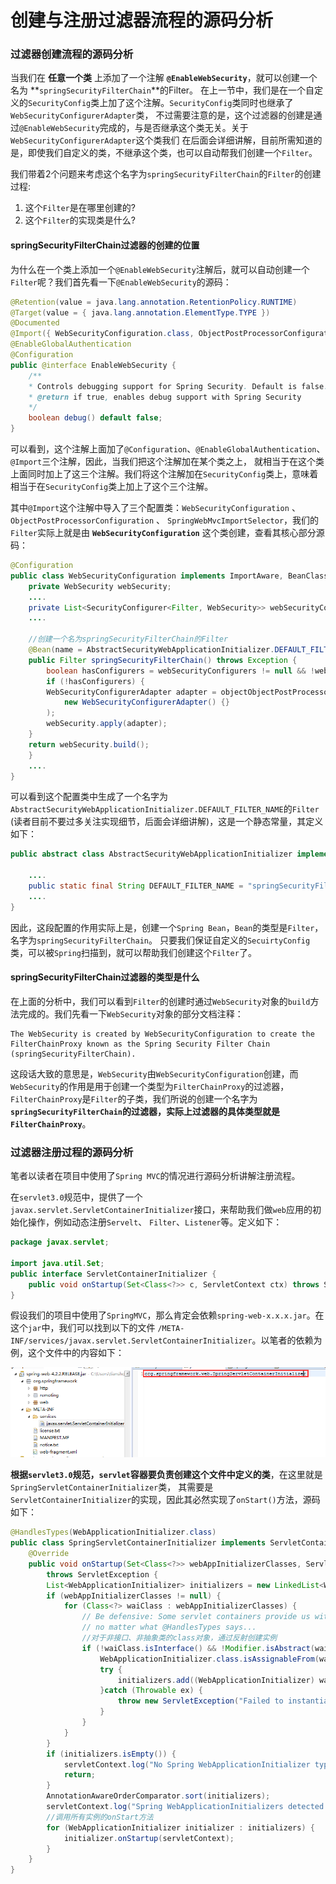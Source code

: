 创建与注册过滤器流程的源码分析
================================================================================
### 过滤器创建流程的源码分析
当我们在 **任意一个类** 上添加了一个注解 **`@EnableWebSecurity`**，就可以创建一个名为 **`springSecurityFilterChain`**的Filter。
在上一节中，我们是在一个自定义的`SecurityConfig`类上加了这个注解。`SecurityConfig`类同时也继承了`WebSecurityConfigurerAdapter`类，
不过需要注意的是，这个过滤器的创建是通过`@EnableWebSecurity`完成的，与是否继承这个类无关。关于`WebSecurityConfigurerAdapter`这个类我们
在后面会详细讲解，目前所需知道的是，即使我们自定义的类，不继承这个类，也可以自动帮我们创建一个`Filter`。

我们带着2个问题来考虑这个名字为`springSecurityFilterChain`的`Filter`的创建过程:
1. 这个`Filter`是在哪里创建的?
2. 这个`Filter`的实现类是什么?

#### springSecurityFilterChain过滤器的创建的位置
为什么在一个类上添加一个`@EnableWebSecurity`注解后，就可以自动创建一个`Filter`呢？我们首先看一下`@EnableWebSecurity`的源码：
```java
@Retention(value = java.lang.annotation.RetentionPolicy.RUNTIME)
@Target(value = { java.lang.annotation.ElementType.TYPE })
@Documented
@Import({ WebSecurityConfiguration.class, ObjectPostProcessorConfiguration.class,SpringWebMvcImportSelector.class })
@EnableGlobalAuthentication
@Configuration
public @interface EnableWebSecurity {
    /**
    * Controls debugging support for Spring Security. Default is false.
    * @return if true, enables debug support with Spring Security
    */
    boolean debug() default false;
}
```
可以看到，这个注解上面加了`@Configuration`、`@EnableGlobalAuthentication`、`@Import`三个注解，因此，当我们把这个注解加在某个类之上，
就相当于在这个类上面同时加上了这三个注解。我们将这个注解加在`SecurityConfig`类上，意味着相当于在`SecurityConfig`类上加上了这个三个注解。

其中`@Import`这个注解中导入了三个配置类：`WebSecurityConfiguration` 、`ObjectPostProcessorConfiguration` 、
`SpringWebMvcImportSelector`，我们的`Filter`实际上就是由 **`WebSecurityConfiguration`** 这个类创建，查看其核心部分源码：
```java
@Configuration
public class WebSecurityConfiguration implements ImportAware, BeanClassLoaderAware {
    private WebSecurity webSecurity;
    ....
    private List<SecurityConfigurer<Filter, WebSecurity>> webSecurityConfigurers;
    ....
     
    //创建一个名为springSecurityFilterChain的Filter
    @Bean(name = AbstractSecurityWebApplicationInitializer.DEFAULT_FILTER_NAME)
    public Filter springSecurityFilterChain() throws Exception {
        boolean hasConfigurers = webSecurityConfigurers != null && !webSecurityConfigurers.isEmpty();
        if (!hasConfigurers) {
        WebSecurityConfigurerAdapter adapter = objectObjectPostProcessor.postProcess(
            new WebSecurityConfigurerAdapter() {}
        );
        webSecurity.apply(adapter);
    }
    return webSecurity.build();
    }
    ....
}
```
可以看到这个配置类中生成了一个名字为`AbstractSecurityWebApplicationInitializer.DEFAULT_FILTER_NAME`的`Filter`
(读者目前不要过多关注实现细节，后面会详细讲解)，这是一个静态常量，其定义如下：
```java
public abstract class AbstractSecurityWebApplicationInitializer implements WebApplicationInitializer {
     
    ....
    public static final String DEFAULT_FILTER_NAME = "springSecurityFilterChain";
    ....
}
```
因此，这段配置的作用实际上是，创建一个`Spring Bean`，`Bean`的类型是`Filter`，名字为`springSecurityFilterChain`。
只要我们保证自定义的`SecuirtyConfig`类，可以被`Spring`扫描到，就可以帮助我们创建这个`Filter`了。 

#### springSecurityFilterChain过滤器的类型是什么
在上面的分析中，我们可以看到`Filter`的创建时通过`WebSecurity`对象的`build`方法完成的。我们先看一下`WebSecurity`对象的部分文档注释：
```
The WebSecurity is created by WebSecurityConfiguration to create the FilterChainProxy known as the Spring Security Filter Chain (springSecurityFilterChain). 
```
这段话大致的意思是，`WebSecurity`由`WebSecurityConfiguration`创建，而`WebSecurity`的作用是用于创建一个类型为`FilterChainProxy`的过滤器，
`FilterChainProxy`是`Filter`的子类，我们所说的创建一个名字为 **`springSecurityFilterChain`**的过滤器，实际上过滤器的具体类型就是**`FilterChainProxy`**。

### 过滤器注册过程的源码分析
笔者以读者在项目中使用了`Spring MVC`的情况进行源码分析讲解注册流程。

在`servlet3.0`规范中，提供了一个`javax.servlet.ServletContainerInitializer`接口，来帮助我们做`web`应用的初始化操作，例如动态注册`Servelt`、
`Filter`、`Listener`等。定义如下：
```java
package javax.servlet;
     
import java.util.Set;
public interface ServletContainerInitializer {
    public void onStartup(Set<Class<?>> c, ServletContext ctx) throws ServletException; 
}
```
假设我们的项目中使用了`SpringMVC`，那么肯定会依赖`spring-web-x.x.x.jar`。在这个`jar`中，我们可以找到以下的文件
`/META-INF/services/javax.servlet.ServletContainerInitializer`。以笔者的依赖为例，这个文件中的内容如下：

![p2](img/p2.png)

**根据`servlet3.0`规范，`servlet`容器要负责创建这个文件中定义的类**，在这里就是`SpringServletContainerInitializer`类，
其需要是`ServletContainerInitializer`的实现，因此其必然实现了`onStart()`方法，源码如下：
```java
@HandlesTypes(WebApplicationInitializer.class)
public class SpringServletContainerInitializer implements ServletContainerInitializer {
    @Override
    public void onStartup(Set<Class<?>> webAppInitializerClasses, ServletContext servletContext)
        throws ServletException {
        List<WebApplicationInitializer> initializers = new LinkedList<WebApplicationInitializer>();
        if (webAppInitializerClasses != null) {
            for (Class<?> waiClass : webAppInitializerClasses) {
                // Be defensive: Some servlet containers provide us with invalid classes,
                // no matter what @HandlesTypes says...
                //对于非接口、非抽象类的class对象，通过反射创建实例
                if (!waiClass.isInterface() && !Modifier.isAbstract(waiClass.getModifiers()) &&
                    WebApplicationInitializer.class.isAssignableFrom(waiClass)) {
    				try {
    				    initializers.add((WebApplicationInitializer) waiClass.newInstance());
    				}catch (Throwable ex) {
    				    throw new ServletException("Failed to instantiate WebApplicationInitializer class", ex);
    				}
    			}
    		}
    	}
    	if (initializers.isEmpty()) {
            servletContext.log("No Spring WebApplicationInitializer types detected on classpath");
    		return;
    	}
        AnnotationAwareOrderComparator.sort(initializers);
    	servletContext.log("Spring WebApplicationInitializers detected on classpath: " + initializers);
        //调用所有实例的onStart方法
    	for (WebApplicationInitializer initializer : initializers) {
    	    initializer.onStartup(servletContext);
    	}
    }
}
```



